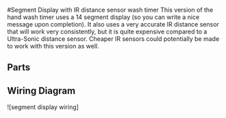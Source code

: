#Segment Display with IR distance sensor wash timer
This version of the hand wash timer uses a 14 segment display (so you can write a nice message upon completion). It also uses a very accurate IR distance sensor that will work very consistently, but it is quite expensive compared to a Ultra-Sonic distance sensor. Cheaper IR sensors could potentially be made to work with this version as well. 

## Parts



## Wiring Diagram 
![segment display wiring]
